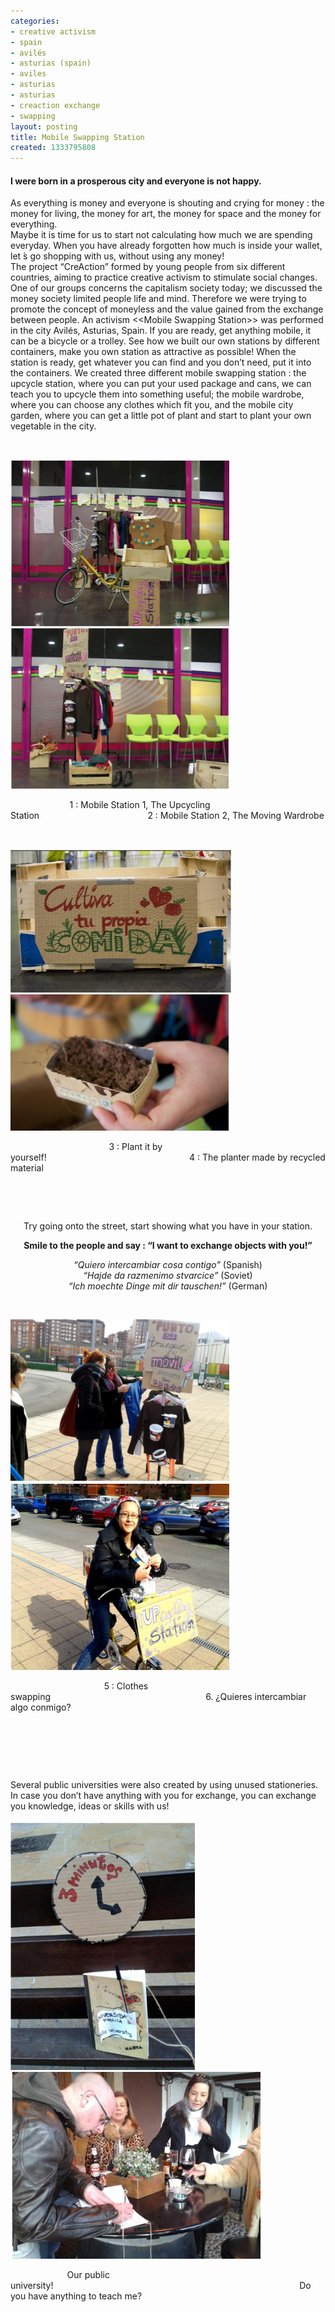 ```yaml
---
categories:
- creative activism
- spain
- avilés
- asturias (spain)
- aviles
- asturias
- asturias
- creaction exchange
- swapping
layout: posting
title: Mobile Swapping Station
created: 1333795808
---
```

<h4>I were born in a prosperous city and everyone is not happy.</h4><p>As everything is money and everyone is shouting and crying for money : the money for living, the money for art, the money for space and the money for everything.<br>Maybe it is time for us to start not calculating how much we are spending everyday. When you have already forgotten how much is inside your wallet, let ́s go shopping with us, without using any money!<br>The project “CreAction” formed by young people from six different countries, aiming to practice creative activism to stimulate social changes. One of our groups concerns the capitalism society today; we discussed the money society limited people life and mind. Therefore we were trying to promote the concept of moneyless and the value gained from the exchange between people. An activism &lt;&lt;Mobile Swapping Station&gt;&gt; was performed in the city Avilés, Asturias, Spain. If you are ready, get anything mobile, it can be a bicycle or a trolley. See how we built our own stations by different containers, make you own station as attractive as possible! When the station is ready, get whatever you can find and you don’t need, put it into the containers. We created three different mobile swapping station : the upcycle station, where you can put your used package and cans, we can teach you to upcycle them into something useful; the mobile wardrobe, where you can choose any clothes which fit you, and the mobile city garden, where you can get a little pot of plant and start to plant your own vegetable in the city.</p><p>&nbsp;</p><p><img alt="" src="/assets/files/u28/1%20intercambio.jpg" style="width: 350px; height: 267px;"><img alt="" src="/assets/files/u28/2%20intercambio.jpg" style="width: 350px; height: 257px;"></p><p>&nbsp;&nbsp;&nbsp;&nbsp;&nbsp;&nbsp;&nbsp;&nbsp;&nbsp;&nbsp;&nbsp;&nbsp;&nbsp;&nbsp;&nbsp;&nbsp;&nbsp;&nbsp;&nbsp;&nbsp;&nbsp;&nbsp;&nbsp; 1 : Mobile Station 1, The Upcycling Station&nbsp;&nbsp;&nbsp;&nbsp;&nbsp;&nbsp;&nbsp;&nbsp;&nbsp;&nbsp;&nbsp;&nbsp;&nbsp;&nbsp;&nbsp;&nbsp;&nbsp;&nbsp;&nbsp;&nbsp;&nbsp;&nbsp;&nbsp;&nbsp;&nbsp;&nbsp;&nbsp;&nbsp;&nbsp;&nbsp;&nbsp;&nbsp;&nbsp;&nbsp;&nbsp;&nbsp;&nbsp;&nbsp;&nbsp;&nbsp;&nbsp;&nbsp;&nbsp; 2 : Mobile Station 2, The Moving Wardrobe</p><p>&nbsp;</p><p><img alt="" src="/assets/files/u28/3%20intercambio.jpg" style="width: 353px; height: 230px;"><img alt="" src="/assets/files/u28/4%20intercambio.jpg" style="width: 350px; height: 218px;"></p><p>&nbsp;&nbsp;&nbsp;&nbsp;&nbsp;&nbsp;&nbsp;&nbsp;&nbsp;&nbsp;&nbsp;&nbsp;&nbsp;&nbsp;&nbsp;&nbsp;&nbsp;&nbsp;&nbsp;&nbsp;&nbsp;&nbsp;&nbsp;&nbsp;&nbsp;&nbsp;&nbsp;&nbsp;&nbsp;&nbsp;&nbsp;&nbsp;&nbsp;&nbsp;&nbsp;&nbsp;&nbsp;&nbsp;&nbsp; 3 : Plant it by yourself!&nbsp;&nbsp;&nbsp;&nbsp;&nbsp;&nbsp;&nbsp;&nbsp;&nbsp;&nbsp;&nbsp;&nbsp;&nbsp;&nbsp;&nbsp;&nbsp;&nbsp;&nbsp;&nbsp;&nbsp;&nbsp;&nbsp;&nbsp;&nbsp;&nbsp;&nbsp;&nbsp;&nbsp;&nbsp;&nbsp;&nbsp;&nbsp;&nbsp;&nbsp;&nbsp;&nbsp;&nbsp;&nbsp;&nbsp;&nbsp;&nbsp;&nbsp;&nbsp;&nbsp;&nbsp;&nbsp;&nbsp;&nbsp;&nbsp;&nbsp;&nbsp;&nbsp;&nbsp;&nbsp;&nbsp;&nbsp;&nbsp; 4 : The planter made by recycled material</p><p>&nbsp;</p><p>&nbsp;</p><p style="text-align: center;">Try going onto the street, start showing what you have in your station.</p><p style="text-align: center;"><strong>Smile to the people and say : “I want to exchange objects with you!” </strong></p><p style="text-align: center;"><em>“Quiero intercambiar cosa contigo”</em> (Spanish)<br><em>“Hajde da razmenimo stvarcice” </em>(Soviet)<br><em>“Ich moechte Dinge mit dir tauschen!”</em> (German)</p><p>&nbsp;</p><p><img alt="" src="/assets/files/u28/5%20intercambio.jpg" style="width: 350px; height: 260px;"><img alt="" src="/assets/files/u28/6%20intercambio.jpg" style="height: 298px; width: 350px;"></p><p>&nbsp;&nbsp;&nbsp;&nbsp;&nbsp;&nbsp;&nbsp; &nbsp; &nbsp; &nbsp; &nbsp; &nbsp; &nbsp; &nbsp; &nbsp; &nbsp; &nbsp; &nbsp; &nbsp; &nbsp; &nbsp; &nbsp; 5 : Clothes swapping&nbsp;&nbsp;&nbsp;&nbsp;&nbsp;&nbsp;&nbsp;&nbsp;&nbsp;&nbsp;&nbsp;&nbsp;&nbsp;&nbsp;&nbsp;&nbsp;&nbsp;&nbsp;&nbsp;&nbsp;&nbsp;&nbsp;&nbsp;&nbsp;&nbsp;&nbsp;&nbsp;&nbsp;&nbsp;&nbsp;&nbsp;&nbsp;&nbsp;&nbsp;&nbsp;&nbsp;&nbsp;&nbsp;&nbsp;&nbsp;&nbsp;&nbsp;&nbsp;&nbsp;&nbsp;&nbsp;&nbsp;&nbsp;&nbsp;&nbsp;&nbsp;&nbsp;&nbsp;&nbsp;&nbsp;&nbsp;&nbsp;&nbsp;&nbsp;&nbsp;&nbsp;&nbsp; 6. ¿Quieres intercambiar algo conmigo?</p><p>&nbsp;</p><p>&nbsp;</p><p>&nbsp;</p><p>Several public universities were also created by using unused stationeries. In case you don’t have anything with you for exchange, you can exchange you knowledge, ideas or skills with us!</p><p><img alt="" src="/assets/files/u28/7%20intercambio.jpg" style="width: 295px; height: 400px;">&nbsp;&nbsp;&nbsp;&nbsp;&nbsp;&nbsp;&nbsp;&nbsp;&nbsp;&nbsp;&nbsp;&nbsp;&nbsp;&nbsp;&nbsp;&nbsp;&nbsp;&nbsp;&nbsp;&nbsp; <img alt="" src="/assets/files/u28/8%20intercambio.jpg" style="width: 400px; height: 299px;"></p><p>&nbsp;&nbsp;&nbsp;&nbsp;&nbsp;&nbsp;&nbsp;&nbsp;&nbsp;&nbsp;&nbsp;&nbsp;&nbsp;&nbsp;&nbsp;&nbsp;&nbsp;&nbsp;&nbsp;&nbsp;&nbsp;&nbsp; Our public university!&nbsp;&nbsp;&nbsp;&nbsp;&nbsp;&nbsp;&nbsp;&nbsp;&nbsp;&nbsp;&nbsp;&nbsp;&nbsp;&nbsp;&nbsp;&nbsp;&nbsp;&nbsp;&nbsp;&nbsp;&nbsp;&nbsp;&nbsp;&nbsp;&nbsp;&nbsp;&nbsp;&nbsp;&nbsp;&nbsp;&nbsp;&nbsp;&nbsp;&nbsp;&nbsp;&nbsp;&nbsp;&nbsp;&nbsp;&nbsp;&nbsp;&nbsp;&nbsp;&nbsp;&nbsp;&nbsp;&nbsp;&nbsp;&nbsp;&nbsp;&nbsp;&nbsp;&nbsp;&nbsp;&nbsp;&nbsp;&nbsp;&nbsp;&nbsp;&nbsp;&nbsp;&nbsp;&nbsp;&nbsp;&nbsp;&nbsp;&nbsp;&nbsp;&nbsp;&nbsp;&nbsp;&nbsp;&nbsp;&nbsp;&nbsp;&nbsp;&nbsp;&nbsp;&nbsp;&nbsp;&nbsp;&nbsp;&nbsp;&nbsp;&nbsp;&nbsp;&nbsp;&nbsp;&nbsp;&nbsp;&nbsp;&nbsp;&nbsp;&nbsp;&nbsp;&nbsp;&nbsp;&nbsp;&nbsp; Do you have anything to teach me?</p><p>&nbsp;</p><p>&nbsp;</p><p>&nbsp;</p><p>&nbsp;</p><p>&nbsp;</p><p>&nbsp;</p><p>&nbsp;</p><p>&nbsp;</p><p>&nbsp;</p>
